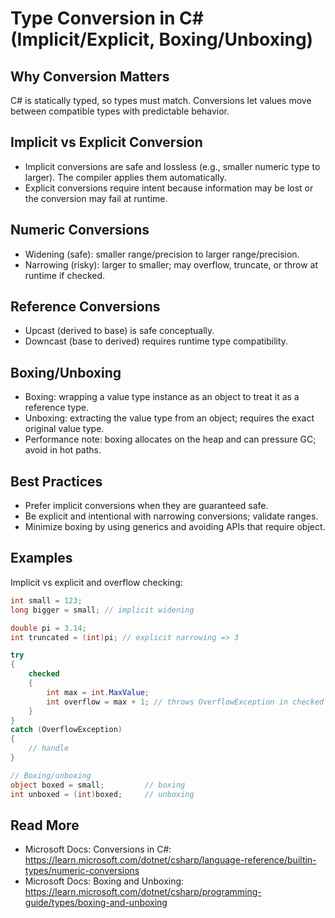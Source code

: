 # Type Conversion in C# (Implicit/Explicit, Boxing/Unboxing)

## Why Conversion Matters
C# is statically typed, so types must match. Conversions let values move between compatible types with predictable behavior.

## Implicit vs Explicit Conversion
- Implicit conversions are safe and lossless (e.g., smaller numeric type to larger). The compiler applies them automatically.
- Explicit conversions require intent because information may be lost or the conversion may fail at runtime.

## Numeric Conversions
- Widening (safe): smaller range/precision to larger range/precision.
- Narrowing (risky): larger to smaller; may overflow, truncate, or throw at runtime if checked.

## Reference Conversions
- Upcast (derived to base) is safe conceptually.
- Downcast (base to derived) requires runtime type compatibility.

## Boxing/Unboxing
- Boxing: wrapping a value type instance as an object to treat it as a reference type.
- Unboxing: extracting the value type from an object; requires the exact original value type.
- Performance note: boxing allocates on the heap and can pressure GC; avoid in hot paths.

## Best Practices
- Prefer implicit conversions when they are guaranteed safe.
- Be explicit and intentional with narrowing conversions; validate ranges.
- Minimize boxing by using generics and avoiding APIs that require object.

## Examples
Implicit vs explicit and overflow checking:

```csharp
int small = 123;
long bigger = small; // implicit widening

double pi = 3.14;
int truncated = (int)pi; // explicit narrowing => 3

try
{
	checked
	{
		int max = int.MaxValue;
		int overflow = max + 1; // throws OverflowException in checked context
	}
}
catch (OverflowException)
{
	// handle
}

// Boxing/unboxing
object boxed = small;         // boxing
int unboxed = (int)boxed;     // unboxing
```
## Read More
- Microsoft Docs: Conversions in C#: https://learn.microsoft.com/dotnet/csharp/language-reference/builtin-types/numeric-conversions
- Microsoft Docs: Boxing and Unboxing: https://learn.microsoft.com/dotnet/csharp/programming-guide/types/boxing-and-unboxing
